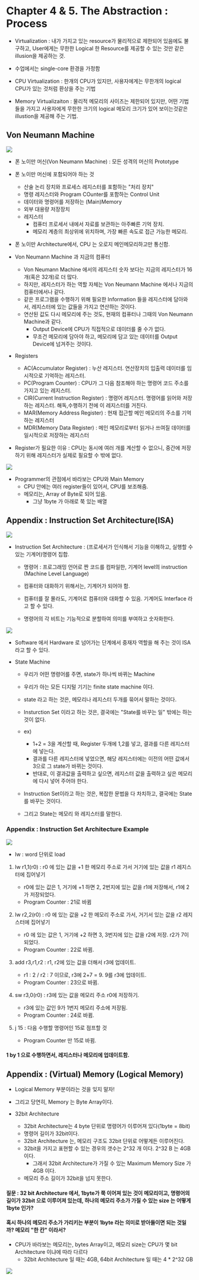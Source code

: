 # Chapter 4 & 5. The Abstraction : Process

+ Virtualization : 내가 가지고 있는 resource가 물리적으로 제한되어 있음에도 불구하고, User에게는 무한한 Logical 한 Resource를 제공할 수 있는 것만 같은 illusion을 제공하는 것.
+ 수업에서는 single-core 환경을 가정함

+ CPU Virtualization : 한개의 CPU가 있지만, 사용자에게는 무한개의 logical CPU가 있는 것처럼 환상을 주는 기법

+ Memory Virtualizaiton : 물리적 메모리의 사이즈는 제한되어 있지만, 어떤 기법들을 가지고 사용자에게 무한한 크기의 logical 메모리 크기가 있어 보이는것같은 illustion을 제공해 주는 기법.


## Von Neumann Machine

<img src="image/Ch4_1.png"/>

+ 폰 노이만 머신(Von Neumann Machine) : 모든 성격의 머신의 Prototype
+ 폰 노이만 머신에 포함되어야 하는 것
   - 산술 논리 장치와 프로세스 레지스터를 포함하는 "처리 장치"
   - 명령 레지스터와 Program COunter를 포함하는 Control Unit
   - 데이터와 명령어를 저장하는 (Main)Memory
   - 외부 대용량 저장장치
   - 레지스터 
      - 컴퓨터 프로세서 내에서 자료를 보관하는 아주빠른 기억 장치. 
      - 메모리 계층의 최상위에 위치하며, 가장 빠른 속도로 접근 가능한 메모리.

+ 폰 노이만 Architecture에서, CPU 는 오로지 메인메모리하고만 통신함.

+ Von Neumann Machine 과 지금의 컴퓨터
   - Von Neumann Machine 에서의 레지스터 숫자 보다는 지금의 레지스터가 16개(혹은 32개)로 더 많다. 
   - 하지만, 레지스터가 하는 역할 자체는 Von Neumann Machine 에서나 지금의 컴퓨터에서나 같다. 
   - 같은 프로그램을 수행하기 위해 필요한 Information 들을 레지스터에 담아와서, 레지스터에 있는 값들을 가지고 연산하는 것이다. 
   - 연산된 값도 다시 메모리에 주는 것도, 현재의 컴퓨터나 그때의 Von Neumann Machine과 같다. 
      - Output Device에 CPU가 직접적으로 데이터를 줄 수가 없다. 
      - 무조건 메모리에 담아야 하고, 메모리에 담고 있는 데이터를 Output Device에 넘겨주는 것이다. 
      
+ Registers
   - AC(Accumulator Register) : 누산 레지스터. 연산장치의 입출력 데이터를 임시적으로 기억하는 레지스터.
   - PC(Program Counter) : CPU가 그 다음 참조해야 하는 명령어 코드 주소를 가지고 있는 레지스터. 
   - CIR(Current Instruction Register) : 명령어 레지스터. 명령어를 읽어와 저장하는 레지스터. 해독,수행하기 전에 이 레지스터를 거친다. 
   - MAR(Memory Address Register) : 현재 접근할 메인 메모리의 주소를 기억하는 레지스터
   - MDR(Memory Data Register) : 메인 메모리로부터 읽거나 쓰여질 데이터를 일시적으로 저장하는 레지스터

+ Register가 필요한 이유 : CPU는 동시에 여러 개를 계산할 수 없으니, 중간에 저장하기 위해 레지스터가 실제로 필요할 수 밖에 없다. 
<img src="image/Ch4_2.png"/>

+ Programmer의 관점에서 바라보는 CPU와 Main Memory
   - CPU 안에는 여러 register들이 있어서, CPU를 보조해줌. 
   - 메모리는, Array of Byte로 되어 있음. 
      - 그냥 1byte 가 아래로 쭉 있는 배열
      
## Appendix : Instruction Set Architecture(ISA)    

<img src="image/Ch4_3.png"/>

+ Instruction Set Architecture : (프로세서가 인식해서 기능을 이해하고, 실행할 수 있는 기계어)명령어 집합.
   - 명령어 : 프로그래밍 언어로 짠 코드를 컴파일한, 기계어 level의 instruction (Machine Level Language)
   - 컴퓨터와 대화하기 위해서는, 기계어가 되어야 함. 
   - 컴퓨터를 잘 몰라도, 기계어로 컴퓨터와 대화할 수 있음. 기계어도 Interface 라고 할 수 있다. 
   
   - 명령어의 각 비트는 기능적으로 분할하여 의미를 부여하고 숫자화한다. 
   
<img src="image/Ch4_4.png"/>

+ Software 에서 Hardware 로 넘어가는 단계에서 중재자 역할을 해 주는 것이 ISA라고 할 수 있다.

+ State Machine
   - 우리가 어떤 명령어를 주면, state가 하나씩 바뀌는 Machine
   - 우리가 아는 모든 디지털 기기는 finite state machine 이다. 
   - state 라고 하는 것은, 메모리나 레지스터 두개를 묶어서 말하는 것이다. 
   - Insturction Set 이라고 하는 것은, 결국에는 "State를 바꾸는 일" 밖에는 하는 것이 없다. 
   - ex)
      - 1+2 = 3을 계산할 때, Register 두개에 1,2를 넣고, 결과를 다른 레지스터에 넣는다. 
      - 결과를 다른 레지스터에 넣었으면, 해당 레지스터에는 이전의 어떤 값에서 3으로 그 state가 바뀌는 것이다. 
      - 반대로, 이 결과값을 출력하고 싶으면, 레지스터 값을 출력하고 싶은 메모리에 다시 넣어 주어야 한다. 
   
   - Instruction Set이라고 하는 것은, 복잡한 문법을 다 차치하고, 결국에는 State를 바꾸는 것이다. 
   - 그리고 State는 메모리 와 레지스터를 말한다. 
   
   

### Appendix : Instruction Set Architecture Example

<img src="image/Ch4_5.png"/>

+ lw : word 단위로 load

1. lw r1,1(r0) : r0 에 있는 값을 +1 한 메모리 주소로 가서 거기에 있는 값을 r1 레지스터에 집어넣기
   - r0에 있는 값은 1, 거기에 +1 하면 2, 2번지에 있는 값을 r1에 저장해서, r1에 2가 저장되었다.
   - Program Counter : 21로 바뀜

2. lw r2,2(r0) : r0 에 있는 값을 +2 한 메모리 주소로 가서, 거기서 있는 값을 r2 레지스터에 집어넣기 
   - r0 에 있는 값은 1, 거기에 +2 하면 3, 3번지에 있는 값을 r2에 저장. r2가 7이 되었다. 
   - Program Counter : 22로 바뀜.
   
3. add r3,r1,r2 : r1, r2에 있는 값을 더해서 r3에 업데이트.
   - r1 : 2 / r2 : 7  이므로, r3에 2+7 = 9. 9를 r3에 업데이트.
   - Program Counter : 23으로 바뀜. 
   
4. sw r3,0(r0) : r3에 있는 값을 메모리 주소 r0에 저장하기.
   - r3에 있는 값인 9가 1번지 메모리 주소에 저장됨. 
   - Program Counter : 24로 바뀜. 
   
5. j 15 : 다음 수행할 명령어인 15로 점프할 것
   - Program Counter 만 15로 바뀜. 
   
#### 1 by 1 으로 수행하면서, 레지스터나 메모리에 업데이트함.    
   
## Appendix : (Virtual) Memory (Logical Memory)

+ Logical Memory 부분이라는 것을 잊지 말자! 

+ 그리고 당연히, Memory 는 Byte Array이다.

+ 32bit Architecture
   - 32bit Architecture는 4 byte 단위로 명령어가 이루어져 있다(1byte = 8bit)
   - 명령어 길이가 32bit이다. 
   - 32bit Architecture 는, 메모리 구조도 32bit 단위로 어떻게든 이루어진다. 
   - 32bit을 가지고 표현할 수 있는 경우의 갯수는 2^32 개 이다. 2^32 B 는 4GB이다.
      - 그래서 32bit Architecture가 가질 수 있는 Maximum Memory Size 가 4GB 이다. 
   - 메모리 주소 길이가 32bit을 넘지 못한다. 
      
#### 질문 : 32 bit Architecture 에서, 1byte가 쭉 이어져 있는 것이 메모리이고, 명령어의 길이가 32bit 으로 이루어져 있는데, 하나의 메모리 주소가 가질 수 있는 size 는 어떻게 1byte 인가? 
#### 혹시 하나의 메모리 주소가 가리키는 부분이 1byte 라는 의미로 받아들이면 되는 것일까? 메모리 "한 칸" 이라서?

+ CPU가 바라보는 메모리는, bytes Array이고, 메모리 size는 CPU가 몇 bit Architecture 이냐에 따라 다르다
   - 32bit Architecture 일 때는 4GB, 64bit Architecture 일 때는 4 * 2^32 GB

<img src="image/Ch4_6.png"/>

   
